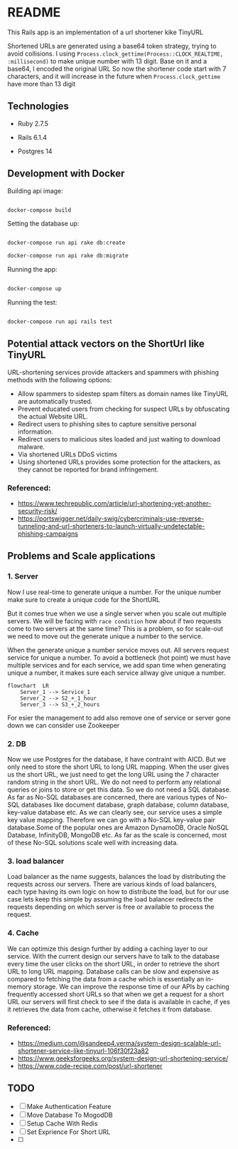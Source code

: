 # README

 This Rails app is an implementation of a url shortener kike TinyURL

Shortened URLs are generated using a base64 token strategy, trying to avoid collisions.
I using `Process.clock_gettime(Process::CLOCK_REALTIME, :millisecond)` to make unique number with 13 digit. Base on it and a base64, I encoded the original URL
So now the shortener code start with 7 characters, and it will increase in the future when `Process.clock_gettime` have more than 13 digit



## Technologies



* Ruby 2.7.5

* Rails 6.1.4

* Postgres 14



## Development with Docker



Building api image:

```sh

docker-compose build

```



Setting the database up:

```sh

docker-compose run api rake db:create

docker-compose run api rake db:migrate

```



Running the app:

```sh

docker-compose up

```



Running the test:

```sh

docker-compose run api rails test

```

## Potential attack vectors on the ShortUrl like TinyURL


URL-shortening services provide attackers and spammers with phishing methods with the following options:

-   Allow spammers to sidestep spam filters as domain names like TinyURL are automatically trusted.
-   Prevent educated users from checking for suspect URLs by obfuscating the actual Website URL.
-   Redirect users to phishing sites to capture sensitive personal information.
-  Redirect users to malicious sites loaded and just waiting to download malware.
-  Via shortened URLs  DDoS victims
- Using shortened URLs provides some protection for the attackers, as they cannot be reported for brand infringement.

### Referenced:
- https://www.techrepublic.com/article/url-shortening-yet-another-security-risk/
- https://portswigger.net/daily-swig/cybercriminals-use-reverse-tunneling-and-url-shorteners-to-launch-virtually-undetectable-phishing-campaigns


## Problems and Scale applications


### 1. Server
Now  I use real-time to generate unique a number. For the unique number make sure to create a unique code for the ShortURL

But it comes true when we use a single server when you scale out multiple servers. We will be facing with `race condition` how about if two requests come to two servers at the same time? This is a problem, so for scale-out we need to move out the generate unique a number to the service.

When the generate unique a number service moves out. All servers request service for unique a number. To avoid a bottleneck (hot point) we must have multiple services and for each service, we add span time when generating unique a number, it makes sure each service allway give unique a number.


```mermaid
flowchart  LR
	Server_1 --> Service_1
	Server_2 --> S2_+_1_hour
	Server_3 --> S3_+_2_hours
```

For esier the management to add also remove one of service or server gone down we can consider use Zookeeper

### 2. DB

Now we use Postgres for the database, it have contraint with AICD. But we only need to store the short URL to long URL mapping. When the user gives us the short URL, we just need to get the long URL using the 7 character random string in the short URL. We do not need to perform any relational queries or joins to store or get this data. So we do not need a SQL database. As far as No-SQL databases are concerned, there are various types of No-SQL databases like document database, graph database, column database, key-value database etc. As we can clearly see, our service uses a simple key value mapping. Therefore we can go with a No-SQL key-value pair database.Some of the popular ones are Amazon DynamoDB, Oracle NoSQL Database, InfinityDB, MongoDB etc. As far as the scale is concerned, most of these No-SQL solutions scale well with increasing data.

### 3. load balancer

Load balancer as the name suggests, balances the load by distributing the requests across our servers. There are various kinds of load balancers, each type having its own logic on how to distribute the load, but for our use case lets keep this simple by assuming the load balancer redirects the requests depending on which server is free or available to process the request.

### 4. Cache

We can optimize this design further by adding a caching layer to our service. With the current design our servers have to talk to the database every time the user clicks on the short URL, in order to retrieve the short URL to long URL mapping. Database calls can be slow and expensive as compared to fetching the data from a cache which is essentially an in-memory storage. We can improve the response time of our APIs by caching frequently accessed short URLs so that when we get a request for a short URL our servers will first check to see if the data is available in cache, if yes it retrieves the data from cache, otherwise it fetches it from database.


### Referenced:
- https://medium.com/@sandeep4.verma/system-design-scalable-url-shortener-service-like-tinyurl-106f30f23a82
- https://www.geeksforgeeks.org/system-design-url-shortening-service/
- https://www.code-recipe.com/post/url-shortener

## TODO

- [ ] Make Authentication Feature
- [ ] Move Database To MogodDB
- [ ] Setup Cache With Redis
- [ ] Set Exprience For Short URL
- [ ]
